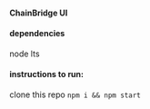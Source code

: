 #### ChainBridge UI

#### dependencies
node lts

#### instructions to run:
clone this repo
`npm i && npm start`

